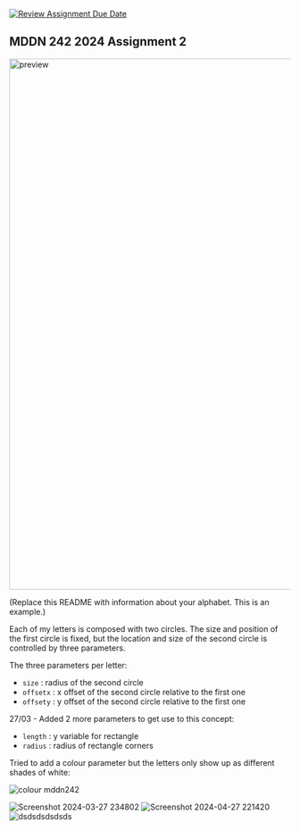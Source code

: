 [![Review Assignment Due Date](https://classroom.github.com/assets/deadline-readme-button-24ddc0f5d75046c5622901739e7c5dd533143b0c8e959d652212380cedb1ea36.svg)](https://classroom.github.com/a/xQz3oEP8)
## MDDN 242 2024 Assignment 2

<img width="952" alt="preview" src="https://github.com/23-2-DSDN242/parametric-letterforms-vitolioria/assets/147349823/8e2f7091-9803-4485-ab8a-ab92f9ea4f69">





(Replace this README with information about your alphabet. This is an example.)

Each of my letters is composed with two circles. The size and position of the first circle is fixed, but the location and size of the second circle is controlled by three parameters.

The three parameters per letter:
  * `size` : radius of the second circle
  * `offsetx` : x offset of the second circle relative to the first one
  * `offsety` : y offset of the second circle relative to the first one

27/03 - Added 2 more parameters to get use to this concept:
 * `length` : y variable for rectangle
 * `radius` : radius of rectangle corners

Tried to add a colour parameter but the letters only show up as different shades of white:

![colour mddn242](https://github.com/23-2-DSDN242/parametric-letterforms-vitolioria/assets/147349823/805ed967-7088-4127-9da0-56144fcfd904)

![Screenshot 2024-03-27 234802](https://github.com/23-2-DSDN242/parametric-letterforms-vitolioria/assets/147349823/e864ae86-ceec-4c6d-bfc7-9970535bb2e2)
![Screenshot 2024-04-27 221420](https://github.com/23-2-DSDN242/parametric-letterforms-vitolioria/assets/147349823/21815e50-6833-4567-add7-3599a2d6e534)
![dsdsdsdsdsds](https://github.com/23-2-DSDN242/parametric-letterforms-vitolioria/assets/147349823/a6378da6-d3b1-4399-894a-217a0fb1af95)
